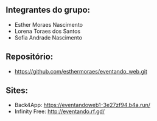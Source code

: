 ## Integrantes do grupo:
* Esther Moraes Nascimento
* Lorena Toraes dos Santos
* Sofia Andrade Nascimento

## Repositório:
* https://github.com/esthermoraes/eventando_web.git

## Sites:
* Back4App: https://eventandoweb1-3e27zf94.b4a.run/ 
* Infinity Free: http://eventando.rf.gd/
